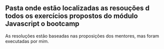 ## Pasta onde estão localizadas as resouções d todos os exercícios propostos do módulo Javascript o bootcamp

As resoluções estão baseadas nas proposições dos mentores, mas foram executadas por mim.

